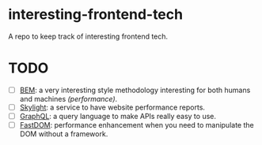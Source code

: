 # interesting-frontend-tech
A repo to keep track of interesting frontend tech.

# TODO

- [ ] [BEM](http://getbem.com/): a very interesting style methodology interesting for both humans and machines _(performance)_.
- [ ] [Skylight](https://www.skylight.io/features): a service to have website performance reports.
- [ ] [GraphQL](https://graphql.org/): a query language to make APIs really easy to use.
- [ ] [FastDOM](https://github.com/wilsonpage/fastdom): performance enhancement when you need to manipulate the DOM without a framework.
